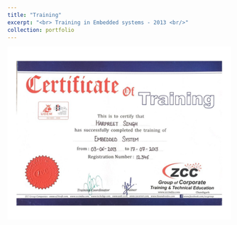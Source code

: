 ```yaml
---
title: "Training"
excerpt: "<br> Training in Embedded systems - 2013 <br/>"
collection: portfolio
---
```


<img src='/certificates/c12.jpg'>



